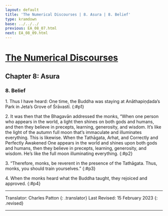 ```yaml
---
layout: default
title: 'The Numerical Discourses | 8. Asura | 8. Belief'
type: kramdown
base: ../../../
previous: EA_08_07.html
next: EA_08_09.html
---
```


# [The Numerical Discourses](../index.html)
## Chapter 8: Asura
### 8. Belief

1\. Thus I have heard: One time, the Buddha was staying at Anāthapiṇḍada’s Park in Jeta’s Grove of Śrāvastī.
{:#p1}

2\. It was then that the Bhagavān addressed the monks, “When one person who appears in the world, a light then shines on both gods and humans, and then they believe in precepts, learning, generosity, and wisdom. It’s like the light of the autumn full moon that’s immaculate and illuminates everything. This is likewise. When the Tathāgata, Arhat, and Correctly and Perfectly Awakened One appears in the world and shines upon both gods and humans, then they believe in precepts, learning, generosity, and wisdom. He’s like the full moon illuminating everything.
{:#p2}

3\. “Therefore, monks, be reverent in the presence of the Tathāgata. Thus, monks, you should train yourselves.”
{:#p3}

4\. When the monks heard what the Buddha taught, they rejoiced and approved.
{:#p4}

---

Translator: Charles Patton
{: .translator}
Last Revised: 15 February 2023
{: .revised}

---